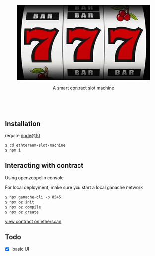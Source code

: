 <br/>
<br/>
<p align="center">
<img src="./banner.gif" alt="slot machine"/>
<p align="center">A smart contract slot machine</p>
</p>
<br/>
<br/>
<br/>

## Installation

require [node@10](https://formulae.brew.sh/formula/node@10)
```
$ cd ethtereum-slot-machine
$ npm i
```
## Interacting with contract

Using openzeppelin console

For local deployment, make sure you start a local ganache network
```
$ npx ganache-cli -p 8545
$ npx oz init
$ npx oz compile
$ npx oz create
```

[view contract on etherscan](https://rinkeby.etherscan.io/address/0xe253bba5e2b71960b0b7328d04b8480b16a00706)
## Todo

- [x] basic UI
